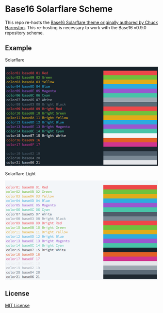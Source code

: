 # Base16 Solarflare Scheme

This repo re-hosts the [Base16 Solarflare theme originally authored by Chuck Harmston](https://github.com/chriskempson/base16-builder/tree/master/schemes/solarflare.yml).
This re-hosting is necessary to work with the Base16 v0.9.0 repository scheme.

## Example

Solarflare

![solarflare example](example.png "Example colors for Solarflare")

Solarflare Light 

![solarflare light example](example-solarflare-light.png "Example colors for Solarflare Light")


## License
[MIT License](./LICENSE)
